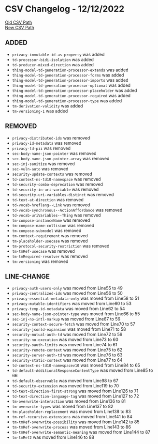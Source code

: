 
# CSV Changelog - 12/12/2022

[Old CSV Path](../../../../data/input_2022/TD/ECLASS/ECLASS.csv)  
[New CSV Path](../../../../../thingweb-playground/packages/assertions/assertions-csv/manual.csv)


## ADDED

- `privacy-immutable-id-as-property` was added
- `td-processor-bidi-isolation` was added
- `td-producer-mixed-direction` was added
- `thing-model-td-generation-processor-extends` was added
- `thing-model-td-generation-processor-forms` was added
- `thing-model-td-generation-processor-imports` was added
- `thing-model-td-generation-processor-optional` was added
- `thing-model-td-generation-processor-placeholder` was added
- `thing-model-td-generation-processor-required` was added
- `thing-model-td-generation-processor-type` was added
- `tm-derivation-validity` was added
- `tm-versioning-1` was added


## REMOVED

- `privacy-distributed-ids` was removed
- `privacy-id-metadata` was removed
- `privacy-td-pii` was removed
- `sec-body-name-json-pointer` was removed
- `sec-body-name-json-pointer-array` was removed
- `sec-inj-sanitize` was removed
- `sec-vuln-auto` was removed
- `security-update-contexts` was removed
- `td-context-ns-td10-namespace` was removed
- `td-security-combo-deprecation` was removed
- `td-security-in-uri-variable` was removed
- `td-security-uri-variables-distinct` was removed
- `td-text-at-direction` was removed
- `td-vocab-hreflang--Link` was removed
- `td-vocab-synchronous--ActionAffordance` was removed
- `td-vocab-uriVariables--Thing` was removed
- `tm-compose-instanceName` was removed
- `tm-compose-name-collision` was removed
- `tm-compose-submodel` was removed
- `tm-context-requirement` was removed
- `tm-placeholder-usecase` was removed
- `tm-protocol-security-restriction` was removed
- `tm-tmRef-usecase` was removed
- `tm-tmRequired-resolver` was removed
- `tm-versioning` was removed


## LINE-CHANGE

- `privacy-auth-users-only` was moved from Line55 to 49
- `privacy-centralized-ids` was moved from Line56 to 50
- `privacy-essential-metadata-only` was moved from Line58 to 51
- `privacy-mutable-identifiers` was moved from Line60 to 53
- `privacy-temp-id-metadata` was moved from Line62 to 54
- `sec-body-name-json-pointer-type` was moved from Line66 to 55
- `sec-inj-no-intl-markup` was moved from Line67 to 56
- `security-context-secure-fetch` was moved from Line70 to 57
- `security-jsonld-expansion` was moved from Line71 to 58
- `security-mutual-auth-td` was moved from Line72 to 59
- `security-no-execution` was moved from Line73 to 60
- `security-oauth-limits` was moved from Line74 to 61
- `security-remote-context` was moved from Line75 to 62
- `security-server-auth-td` was moved from Line76 to 63
- `security-static-context` was moved from Line77 to 64
- `td-context-ns-td10-namespacev10` was moved from Line84 to 65
- `td-default-AdditionalResponseContentType` was moved from Line85 to 66
- `td-default-observable` was moved from Line98 to 67
- `td-security-extension` was moved from Line119 to 70
- `td-text-direction-first-strong` was moved from Line126 to 71
- `td-text-direction-language-tag` was moved from Line127 to 72
- `tm-overwrite-interaction` was moved from Line136 to 81
- `tm-overwrite-types` was moved from Line137 to 82
- `tm-placeholder-replacement` was moved from Line138 to 83
- `tm-ref-recursive-extensions` was moved from Line141 to 84
- `tm-tmRef-overwrite-possibility` was moved from Line142 to 85
- `tm-tmRef-overwrite-process` was moved from Line143 to 86
- `tm-tmRef-overwrite-semantic-meaning` was moved from Line144 to 87
- `tm-tmRef2` was moved from Line146 to 88

